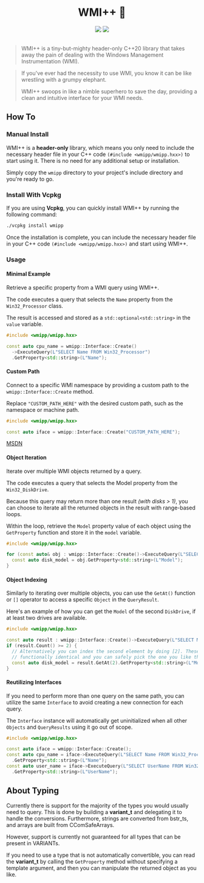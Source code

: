 <h1 align="center">WMI++ 🤕</h1>

<div align="center">
  <img src="https://img.shields.io/badge/c%2B%2B-20-orange"/>
  <img src="https://img.shields.io/badge/license-MIT-blue.svg"/>
</div>

<br>

> WMI++ is a tiny-but-mighty header-only C++20 library that takes away the pain of dealing with the Windows Management Instrumentation (WMI).

> If you've ever had the necessity to use WMI, you know it can be like wrestling with a grumpy elephant.
> 
> WMI++ swoops in like a nimble superhero to save the day, providing a clean and intuitive interface for your WMI needs.

## How To

### Manual Install

WMI++ is a __header-only__ library, which means you only need to include the necessary header file in your C++ code
`(#include <wmipp/wmipp.hxx>)` to start using it. There is no need for any additional setup or installation.

Simply copy the `wmipp` directory to your project's include directory and you're ready to go.

### Install With Vcpkg

If you are using __Vcpkg__, you can quickly install WMI++ by running the following command:

```sh
./vcpkg install wmipp
```

Once the installation is complete, you can include the necessary header file in your C++ code
`(#include <wmipp/wmipp.hxx>)` and start using WMI++.

### Usage

#### Minimal Example

Retrieve a specific property from a WMI query using WMI++.

The code executes a query that selects the `Name` property from the `Win32_Processor` class.

The result is accessed and stored as a `std::optional<std::string>` in the `value` variable.

```cpp
#include <wmipp/wmipp.hxx>

const auto cpu_name = wmipp::Interface::Create()
  ->ExecuteQuery(L"SELECT Name FROM Win32_Processor")
  .GetProperty<std::string>(L"Name");
```

#### Custom Path

Connect to a specific WMI namespace by providing a custom path to the `wmipp::Interface::Create` method.

Replace `"CUSTOM_PATH_HERE"` with the desired custom path, such as the namespace or machine path.

```cpp
#include <wmipp/wmipp.hxx>

const auto iface = wmipp::Interface::Create("CUSTOM_PATH_HERE");
```

[MSDN](https://learn.microsoft.com/en-us/windows/win32/wmisdk/describing-the-location-of-a-wmi-object)

#### Object Iteration

Iterate over multiple WMI objects returned by a query.

The code executes a query that selects the Model property from the `Win32_DiskDrive`.

Because this query may return more than one result _(with disks > 1)_, you can choose to iterate
all the returned objects in the result with range-based loops.

Within the loop, retrieve the `Model` property value of each object using the `GetProperty` function and store it in the `model` variable.

```cpp
#include <wmipp/wmipp.hxx>

for (const auto& obj : wmipp::Interface::Create()->ExecuteQuery(L"SELECT Model FROM Win32_DiskDrive")) {
  const auto disk_model = obj.GetProperty<std::string>(L"Model");
}
```

#### Object Indexing

Similarly to iterating over multiple objects, you can use the `GetAt()` function or `[]` operator to access a
specific `Object` in the `QueryResult`.

Here's an example of how you can get the `Model` of the second `DiskDrive`, if at least two drives are
available.

```cpp
#include <wmipp/wmipp.hxx>

const auto result : wmipp::Interface::Create()->ExecuteQuery(L"SELECT Model FROM Win32_DiskDrive");
if (result.Count() >= 2) {
  // Alternatively you can index the second element by doing [2]. These two operations are
  // functionally identical and you can safely pick the one you like the most.
  const auto disk_model = result.GetAt(2).GetProperty<std::string>(L"Model");
}
```

#### Reutilizing Interfaces

If you need to perform more than one query on the same path, you can utilize the same `Interface` to avoid creating
a new connection for each query.

The `Interface` instance will automatically get uninitialized when all other `Objects` and `QueryResults`
using it go out of scope.

```cpp
#include <wmipp/wmipp.hxx>

const auto iface = wmipp::Interface::Create();
const auto cpu_name = iface->ExecuteQuery(L"SELECT Name FROM Win32_Processor")
  .GetProperty<std::string>(L"Name");
const auto user_name = iface->ExecuteQuery(L"SELECT UserName FROM Win32_ComputerSystem")
  .GetProperty<std::string>(L"UserName");
```



## About Typing

Currently there is support for the majority of the types you would usually need to query.
This is done by building a __variant_t__ and delegating it to handle the conversions.
Furthermore, strings are converted from bstr_ts, and arrays are built from CComSafeArrays.

However, support is currently not guaranteed for all types that can be present in VARIANTs.

If you need to use a type that is not automatically convertible, you can read the __variant_t__
by calling the `GetProperty` method without specifying a template argument, and then you
can manipulate the returned object as you like.
